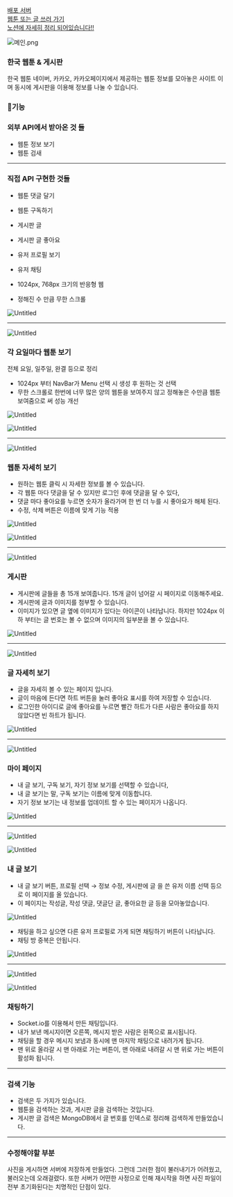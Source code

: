 
<a href="https://app.cloudtype.io/@xksxksanfro7/webtoon-korea-server:main/webtoon-korea-server">배포 서버</a>
<br/>
<a href="https://chipper-starlight-c38bd1.netlify.app">웹툰 또는 글 쓰러 가기</a>
<br/>
<a href="https://picayune-rayon-004.notion.site/8c261a6e03204c6f9896f8e921eb930e">노션에 자세히 정리 되어있습니다!!</a>
<br/>

![메인.png](https://prod-files-secure.s3.us-west-2.amazonaws.com/4244dcbc-f2f8-401c-ba8d-cde5ce468d2d/e1728aa1-86b9-4bbc-8d7d-75166021af3b/%EB%A9%94%EC%9D%B8.png)

### 한국 웹툰 & 게시판

한국 웹툰 네이버, 카카오, 카카오페이지에서 제공하는 웹툰 정보를 모아놓은 사이트 이며 동시에 게시판을 이용해 정보를 나눌 수 있습니다.

### 🔨기능

### 외부 API에서 받아온 것 들

- 웹툰 정보 보기
- 웹툰 검새

---

### 직접 API 구현한 것들

- 웹툰 댓글 달기
- 웹툰 구독하기
- 게시판 글
- 게시판 글 좋아요
- 유저 프로필 보기
- 유저 채팅

- 1024px, 768px 크기의 반응형 웹
- 정해진 수 만큼 무한 스크롤

![Untitled](https://prod-files-secure.s3.us-west-2.amazonaws.com/4244dcbc-f2f8-401c-ba8d-cde5ce468d2d/f333d177-721b-4c48-b6bc-2a887ff8adc4/Untitled.png)

---

![Untitled](https://prod-files-secure.s3.us-west-2.amazonaws.com/4244dcbc-f2f8-401c-ba8d-cde5ce468d2d/a455cbf3-33c4-4910-b96d-f959287dd15f/Untitled.png)

### 각 요일마다 웹툰 보기

전체 요일, 일주일, 완결 등으로 정리

- 1024px 부터 NavBar가 Menu 선택 시 생성 후 원하는 것 선택
- 무한 스크롤로 한번에 너무 많은 양의 웹툰을 보여주지 않고 정해놓은 수만큼 웹툰 보여줌으로 써 성능 개선

![Untitled](https://prod-files-secure.s3.us-west-2.amazonaws.com/4244dcbc-f2f8-401c-ba8d-cde5ce468d2d/e9f40da6-98c3-426c-96fc-d34c22e77e30/Untitled.png)

![Untitled](https://prod-files-secure.s3.us-west-2.amazonaws.com/4244dcbc-f2f8-401c-ba8d-cde5ce468d2d/913f14f9-2c43-4e1f-8a79-43b7456c403d/Untitled.png)

---

![Untitled](https://prod-files-secure.s3.us-west-2.amazonaws.com/4244dcbc-f2f8-401c-ba8d-cde5ce468d2d/88b9e553-ae92-4b9a-ae50-fc5f832f5c0a/Untitled.png)

### 웹툰 자세히 보기

- 원하는 웹툰 클릭 시 자세한 정보를 볼 수 있습니다.
- 각 웹툰 마다 댓글을 달 수 있지만 로그인 후에 댓글을 달 수 있다,
- 댓글 마다 좋아요를 누르면 숫자가 올라가며 한 번 더 누를 시 좋아요가 해체 된다.
- 수정, 삭제 버튼은 이름에 맞게 기능 적용

![Untitled](https://prod-files-secure.s3.us-west-2.amazonaws.com/4244dcbc-f2f8-401c-ba8d-cde5ce468d2d/fe9ed61b-37b6-4320-b5fb-ae688ef8f72d/Untitled.png)

![Untitled](https://prod-files-secure.s3.us-west-2.amazonaws.com/4244dcbc-f2f8-401c-ba8d-cde5ce468d2d/b3ce3350-0e0e-4e52-bfa9-6f69cfd19394/Untitled.png)

---

![Untitled](https://prod-files-secure.s3.us-west-2.amazonaws.com/4244dcbc-f2f8-401c-ba8d-cde5ce468d2d/b77f8425-b28a-4324-a204-e69f7521622f/Untitled.png)

### 게시판

- 게시판에 글들을 총 15개 보여줍니다.
15개 글이 넘어갈 시 페이지로 이동해주세요.
- 게시판에 글과 이미지를 첨부할 수 있습니다.
- 이미지가 있으면 글 옆에 이미지가 있다는 아이콘이 나타납니다. 하지만 1024px 이하 부터는 글 번호는 볼 수 없으며 이미지의 일부분을 볼 수 있습니다.

![Untitled](https://prod-files-secure.s3.us-west-2.amazonaws.com/4244dcbc-f2f8-401c-ba8d-cde5ce468d2d/4da3c523-861a-4f12-a86e-ec112389340f/Untitled.png)

---

![Untitled](https://prod-files-secure.s3.us-west-2.amazonaws.com/4244dcbc-f2f8-401c-ba8d-cde5ce468d2d/b769cdcf-66da-4670-8e6e-227007470351/Untitled.png)

### 글 자세히 보기

- 글을 자세히 볼 수 있는 페이지 입니다.
- 글이 마음에 든다면 하트 버튼을 눌러 좋아요 표시를 하여 저장할 수 있습니다.
- 로그인한 아이디로 글에 좋아요를 누르면 빨간 하트가 다른 사람은 좋아요를 하지 않았다면 빈 하트가 됩니다.

![Untitled](https://prod-files-secure.s3.us-west-2.amazonaws.com/4244dcbc-f2f8-401c-ba8d-cde5ce468d2d/5c4c49d8-c84e-4d50-bedf-28150574bd9f/Untitled.png)

---

![Untitled](https://prod-files-secure.s3.us-west-2.amazonaws.com/4244dcbc-f2f8-401c-ba8d-cde5ce468d2d/eb2b5c72-670a-4b20-a492-9c6d1f949114/Untitled.png)

### 마이 페이지

- 내 글 보기, 구독 보기, 자기 정보 보기를 선택할 수 있습니다,
- 내 글 보기는 말, 구독 보기는 이름에 맞게 이동합니다.
- 자기 정보 보기는 내 정보를 업데이트 할 수 있는 페이지가 나옵니다.

![Untitled](https://prod-files-secure.s3.us-west-2.amazonaws.com/4244dcbc-f2f8-401c-ba8d-cde5ce468d2d/b619963a-fdb2-41a8-bc8a-5fd3c144ef16/Untitled.png)

---

![Untitled](https://prod-files-secure.s3.us-west-2.amazonaws.com/4244dcbc-f2f8-401c-ba8d-cde5ce468d2d/8e38e299-c9a2-4fb7-9be4-997d1fcaa97b/Untitled.png)

![Untitled](https://prod-files-secure.s3.us-west-2.amazonaws.com/4244dcbc-f2f8-401c-ba8d-cde5ce468d2d/4ffc2bc0-7401-400b-9838-efb80189fdeb/Untitled.png)

### 내 글 보기

- 내 글 보기 버튼, 프로필 선택 → 정보 수정, 게시판에 글 을 쓴 유저 이름 선택 등으로 이 페이지를 올 있습니다.
- 이 페이지는 작성글, 작성 댓글, 댓글단 글, 좋아요한 글 등을 모아놓았습니다.

![Untitled](https://prod-files-secure.s3.us-west-2.amazonaws.com/4244dcbc-f2f8-401c-ba8d-cde5ce468d2d/fc5fa3c9-d19e-4cd6-b243-d72bb1f51a32/Untitled.png)

- 채팅을 하고 싶으면 다른 유저 프로필로 가게 되면 채팅하기 버튼이 나타납니다.
- 채팅 방 중복은 안됩니다.

![Untitled](https://prod-files-secure.s3.us-west-2.amazonaws.com/4244dcbc-f2f8-401c-ba8d-cde5ce468d2d/3ab7255d-ba49-4bdd-929d-fa64cc499d4d/Untitled.png)

---

![Untitled](https://prod-files-secure.s3.us-west-2.amazonaws.com/4244dcbc-f2f8-401c-ba8d-cde5ce468d2d/cc2defcb-cb74-4b77-9f9f-df616d144a4d/Untitled.png)

![Untitled](https://prod-files-secure.s3.us-west-2.amazonaws.com/4244dcbc-f2f8-401c-ba8d-cde5ce468d2d/f20426c5-0408-4df5-abe0-f954f8b17fac/Untitled.png)

### 채팅하기

- Socket.io를 이용해서 만든 채팅입니다.
- 내가 보낸 메시지이면 오른쪽, 메시지 받은 사람은 왼쪽으로 표시됩니다.
- 채팅을 할 경우 메시지 보냄과 동시에 맨 마지막 채팅으로 내려가게 됩니다.
- 맨 위로 올라갈 시 맨 아래로 가는 버튼이, 맨 아래로 내려갈 시 맨 위로 가는 버튼이 활성화 됩니다.

---

### 검색 기능

- 검색은 두 가지가 있습니다.
- 웹툰을 검색하는 것과, 게시판 글을 검색하는 것입니다.
- 게시판 글 검색은 MongoDB에서 글 번호를 인덱스로 정리해 검색하게 만들었습니다.

---

### 수정해야할 부분

사진을 게시하면 서버에 저장하게 만들었다. 그런데 그러한 점이 불러내기가 어려웠고, 불러오는데 오래걸렸다.
또한 서버가 어떤한  사정으로 인해 재시작을 하면 사진 파일이 전부 초기화된다는 치명적인 단점이 있다.
